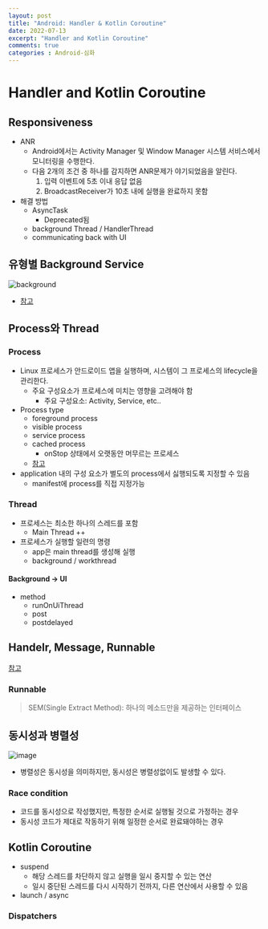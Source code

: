 ```yaml
---
layout: post
title: "Android: Handler & Kotlin Coroutine"
date: 2022-07-13
excerpt: "Handler and Kotlin Coroutine"
comments: true
categories : Android-심화
---
```


# Handler and Kotlin Coroutine

## Responsiveness
- ANR
    - Android에서는 Activity Manager 및 Window Manager 시스템 서비스에서 모니터링을 수행한다.
    - 다음 2개의 조건 중 하나를 감지하면 ANR문제가 야기되었음을 알린다.
        1. 입력 이벤트에 5초 이내 응답 없음
        2. BroadcastReceiver가 10초 내에 실행을 완료하지 못함
- 해결 방법
    - AsyncTask
        - Deprecated됨
    - background Thread / HandlerThread
    - communicating back with UI
## 유형별 Background Service
![background](https://developer.android.com/static/images/guide/background/background.svg)
- [참고](https://developer.android.com/guide/background)

## Process와 Thread
### Process
- Linux 프로세스가 안드로이드 앱을 실행하며, 시스템이 그 프로세스의 lifecycle을 관리한다.
    - 주요 구성요소가 프로세스에 미치는 영향을 고려해야 함
        - 주요 구성요소: Activity, Service, etc..
- Process type
    - foreground process 
    - visible process 
    - service process 
    - cached process 
        - onStop 상태에서 오랫동안 머무르는 프로세스
    - [참고](https://developer.android.com/guide/components/activities/process-lifecycle)
- application 내의 구성 요소가 별도의 process에서 싫행되도록 지정할 수 있음
    - manifest에 process를 직접 지정가능

### Thread
- 프로세스는 최소한 하나의 스레드를 포함
    - Main Thread ++
- 프로세스가 실행할 일련의 명령
    - app은 main thread를 생성해 실행
    - background / workthread

#### Background -> UI
- method
    - runOnUiThread
    - post
    - postdelayed

## Handelr, Message, Runnable
[참고](https://zzu-h.github.io/Handler&Looper/)
### Runnable
> SEM(Single Extract Method): 하나의 메소드만을 제공하는 인터페이스

## 동시성과 병렬성
![image](https://user-images.githubusercontent.com/72387349/189482013-fc00bd11-9228-41a9-ae8a-ca4acbf63f44.png)

- 병렬성은 동시성을 의미하지만, 동시성은 병렬성없이도 발생할 수 있다.

### Race condition
- 코드를 동시성으로 작성했지만, 특정한 순서로 실행될 것으로 가정하는 경우
- 동시성 코드가 제대로 작동하기 위해 일정한 순서로 완료돼야하는 경우

## Kotlin Coroutine
- suspend
    - 해당 스레드를 차단하지 않고 실행을 일시 중지할 수 있는 연산
    - 일시 중단된 스레드를 다시 시작하기 전까지, 다른 연산에서 사용할 수 있음
- launch / async

### Dispatchers